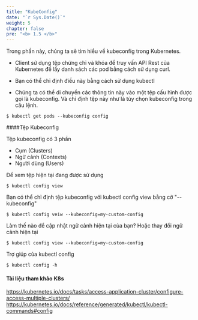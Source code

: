 ```yaml
---
title: "KubeConfig"
date: "`r Sys.Date()`"
weight: 5
chapter: false
pre: "<b> 1.5 </b>"
---
```


Trong phần này, chúng ta sẽ tìm hiểu về kubeconfig trong Kubernetes.

- Client sử dụng tệp chứng chỉ và khóa để truy vấn API Rest của Kubernetes để lấy danh sách các pod bằng cách sử dụng curl.
- Bạn có thể chỉ định điều này bằng cách sử dụng kubectl

- Chúng ta có thể di chuyển các thông tin này vào một tệp cấu hình được gọi là kubeconfig. Và chỉ định tệp này như là tùy chọn kubeconfig trong câu lệnh.

```
$ kubectl get pods --kubeconfig config

```

####Tệp Kubeconfig

Tệp kubeconfig có 3 phần
- Cụm (Clusters)
- Ngữ cảnh (Contexts)
- Người dùng (Users)

Để xem tệp hiện tại đang được sử dụng

```
$ kubectl config view

```

Bạn có thể chỉ định tệp kubeconfig với kubectl config view bằng cờ "--kubeconfig"

```
$ kubectl config veiw --kubeconfig=my-custom-config

```

Làm thế nào để cập nhật ngữ cảnh hiện tại của bạn? Hoặc thay đổi ngữ cảnh hiện tại

```
$ kubectl config view --kubeconfig=my-custom-config

```

Trợ giúp của kubectl config

```
$ kubectl config -h

```

#### Tài liệu tham khảo K8s
https://kubernetes.io/docs/tasks/access-application-cluster/configure-access-multiple-clusters/
https://kubernetes.io/docs/reference/generated/kubectl/kubectl-commands#config